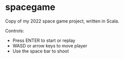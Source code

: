 # spacegame
Copy of my 2022 space game project, written in Scala.

Controls:
- Press ENTER to start or replay
- WASD or arrow keys to move player
- Use the space bar to shoot
